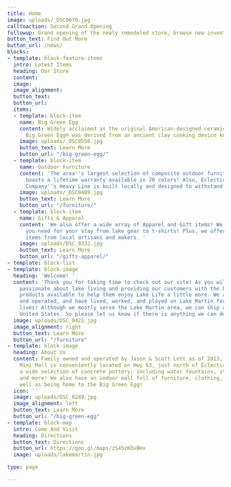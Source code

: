 ```yaml
---
title: Home
image: uploads/_DSC0670.jpg
calltoaction: Second Grand Opening
followup: Grand opening of the newly remodeled store, browse new inventory, hang out with great people.
button_text: Find Out More
button_url: /news/
blocks:
- template: block-feature-items
  intro: Latest Items
  heading: Our Store
  content: 
  image: 
  image_alignment: 
  button_text: 
  button_url: 
  items:
  - template: block-item
    name: Big Green Egg
    content: Widely acclaimed as the original American-designed ceramic cooker, the
      Big Green Egg® was derived from an ancient clay cooking device known as a “kamado”.
    image: uploads/_DSC0556.jpg
    button_text: Learn More
    button_url: "/big-green-egg/"
  - template: block-item
    name: Outdoor Furniture
    content: 'The area''s largest selection of composite outdoor furniture! Breezesta
      boasts a lifetime warranty available in 20 colors! Also, Eclectic Furniture
      Company''s Heavy Line is built locally and designed to withstand the elements! '
    image: uploads/_DSC0489.jpg
    button_text: Learn More
    button_url: "/furniture/"
  - template: block-item
    name: Gifts & Apparel
    content: 'We also offer a wide array of Apparel and Gift items! We have everything
      you need for your stay from lake gear to t-shirts! Plus, we offer many unique
      items from local artisans and makers. '
    image: uploads/DSC_0332.jpg
    button_text: Learn More
    button_url: "/gifts-apparel/"
- template: block-list
- template: block-image
  heading: 'Welcome! '
  content: 'Thank you for taking time to check out our site! As you will see, we are
    passionate about lake living and providing our customers with the highest quality
    products available to help them enjoy Lake Life a little more. We are family owned
    and operated, and have lived, worked, and played on Lake Martin for most of our
    lives! Although we mostly serve the Lake Martin area, we can ship all over the
    United States. So please let us know if there is anything we can do for you! '
  image: uploads/DSC_0421.jpg
  image_alignment: right
  button_text: Learn More
  button_url: "/furniture"
- template: block-image
  heading: About Us
  content: Family owned and operated by Jason & Scott Lett as of 2013, Lake Martin
    Mini Mall is conveniently located on Hwy 63, just north of Eclectic, AL. We offer
    a wide selection of concrete pottery; including water fountains, statuary, planters,
    and more! We also have an indoor mall full of furniture, clothing, decor and more….as
    well as being home to the Big Green Egg!
  icon: ''
  image: uploads/DSC_0249.jpg
  image_alignment: left
  button_text: Learn More
  button_url: "/big-green-egg"
- template: block-map
  intro: Come And Visit
  heading: Directions
  button_text: Directions
  button_url: https://goo.gl/maps/zS45zKDvBHv
  image: uploads/lakemartin.jpg

type: page

---
```

